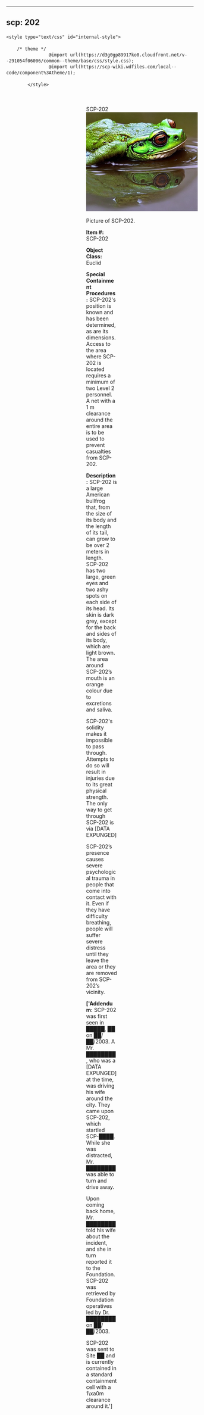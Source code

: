 
---
scp: 202
---

<head>
    <title>202 - SCP Foundation</title>
    
    <style type="text/css" id="internal-style">
                
        /* theme */
                    @import url(https://d3g0gp89917ko0.cloudfront.net/v--291054f06006/common--theme/base/css/style.css);
                    @import url(https://scp-wiki.wdfiles.com/local--code/component%3Atheme/1);
            
            </style>
<style>
iframe.scpnet-interwiki-frame { height: 0; }
</style>

</head>

<div id="main-content" style="margin: 50px 206px 20px 215px;">
<div id="action-area-top"></div>
<div id="page-title">SCP-202</div>
<div id="page-content">
<div style="text-align: right;"></div>
<div class="scp-image-block block-right" style="width:300px;"><img src="https://raw.githubusercontent.com/lucmaki/this-scp-does-not-exist/main/imgs/202.png" style="width:300px;" alt="202.jpg" class="image">
<div class="scp-image-caption" style="width:300px;">
<p>Picture of SCP-202.</p>
</div>
</div>
<p><strong>Item #:</strong> SCP-202</p>
<p><strong>Object Class:</strong> Euclid</p>
<p><strong>Special Containment Procedures:</strong> SCP-202's position is known and has been determined, as are its dimensions. Access to the area where SCP-202 is located requires a minimum of two Level 2 personnel. A net with a 1 m clearance around the entire area is to be used to prevent casualties from SCP-202.</p>
<p><strong>Description:</strong> SCP-202 is a large American bullfrog that, from the size of its body and the length of its tail, can grow to be over 2 meters in length. SCP-202 has two large, green eyes and two ashy spots on each side of its head. Its skin is dark grey, except for the back and sides of its body, which are light brown. The area around SCP-202’s mouth is an orange colour due to excretions and saliva.</p><p>SCP-202's solidity makes it impossible to pass through. Attempts to do so will result in injuries due to its great physical strength. The only way to get through SCP-202 is via [DATA EXPUNGED]</p><p>SCP-202’s presence causes severe psychological trauma in people that come into contact with it. Even if they have difficulty breathing, people will suffer severe distress until they leave the area or they are removed from SCP-202’s vicinity.</p>
<p> <strong>['Addendum:</strong> SCP-202 was first seen in █████, ██ on ██/██/2003. A Mr. ████████, who was a [DATA EXPUNGED] at the time, was driving his wife around the city. They came upon SCP-202, which startled SCP-████. While she was distracted, Mr. ████████ was able to turn and drive away.</p><p>Upon coming back home, Mr. ████████ told his wife about the incident, and she in turn reported it to the Foundation. SCP-202 was retrieved by Foundation operatives led by Dr. ████████ on ██/██/2003.</p><p>SCP-202 was sent to Site ██ and is currently contained in a standard containment cell with a 1\xa0m clearance around it.']</p>

<div class="footer-wikiwalk-nav">
<div style="text-align: center;">
</div>
</div>
</div>
</div>
</div>